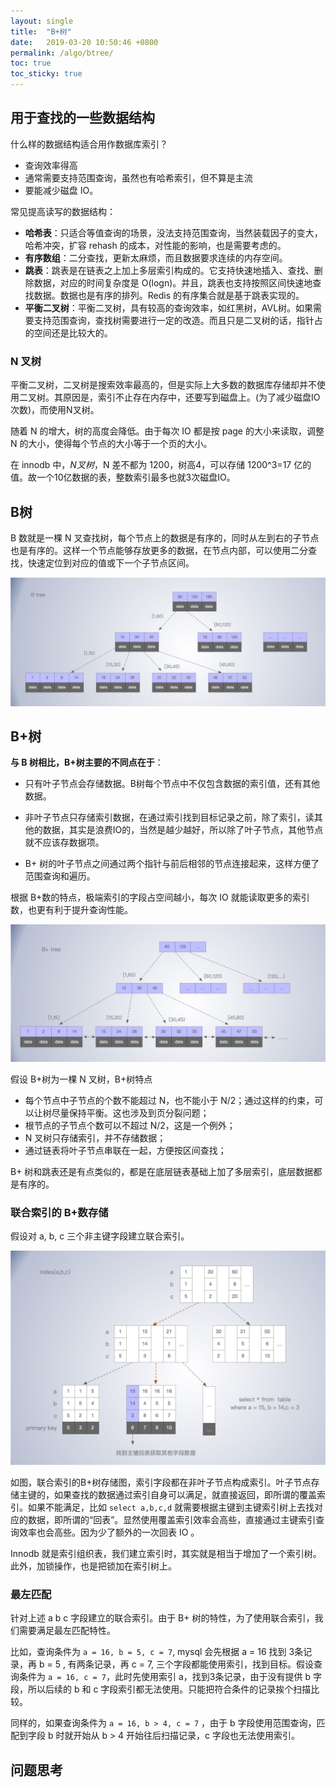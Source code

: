 ```yaml
---
layout: single
title:  "B+树"
date:   2019-03-20 10:50:46 +0800
permalink: /algo/btree/
toc: true
toc_sticky: true
---
```






## 用于查找的一些数据结构

什么样的数据结构适合用作数据库索引？

- 查询效率得高
- 通常需要支持范围查询，虽然也有哈希索引，但不算是主流
- 要能减少磁盘 IO。

常见提高读写的数据结构：

- **哈希表**：只适合等值查询的场景，没法支持范围查询，当然装载因子的变大，哈希冲突，扩容 rehash 的成本，对性能的影响，也是需要考虑的。
- **有序数组**：二分查找，更新太麻烦，而且数据要求连续的内存空间。
- **跳表**：跳表是在链表之上加上多层索引构成的。它支持快速地插入、查找、删除数据，对应的时间复杂度是 O(logn)。并且，跳表也支持按照区间快速地查找数据。数据也是有序的排列。Redis 的有序集合就是基于跳表实现的。
- **平衡二叉树**：平衡二叉树，具有较高的查询效率，如红黑树，AVL树。如果需要支持范围查询，查找树需要进行一定的改造。而且只是二叉树的话，指针占的空间还是比较大的。



### N 叉树

平衡二叉树，二叉树是搜索效率最高的，但是实际上大多数的数据库存储却并不使用二叉树。其原因是，索引不止存在内存中，还要写到磁盘上。(为了减少磁盘IO次数)，而使用N叉树。

随着 N 的增大，树的高度会降低。由于每次 IO 都是按 page 的大小来读取，调整 N 的大小，使得每个节点的大小等于一个页的大小。

在 innodb 中，*N叉树*，N 差不都为 1200，树高4，可以存储 1200^3=17 亿的值。故一个10亿数据的表，整数索引最多也就3次磁盘IO。



## B树

B 数就是一棵 N 叉查找树，每个节点上的数据是有序的，同时从左到右的子节点也是有序的。这样一个节点能够存放更多的数据，在节点内部，可以使用二分查找，快速定位到对应的值或下一个子节点区间。

![02.b-tree](img/02.b-tree.jpg)



## B+树

**与 B 树相比，B+树主要的不同点在于**：

- 只有叶子节点会存储数据。B树每个节点中不仅包含数据的索引值，还有其他数据。

- 非叶子节点只存储索引数据，在通过索引找到目标记录之前，除了索引，读其他的数据，其实是浪费IO的，当然是越少越好，所以除了叶子节点，其他节点就不应该存数据项。
- B+ 树的叶子节点之间通过两个指针与前后相邻的节点连接起来，这样方便了范围查询和遍历。

根据 B+数的特点，极端索引的字段占空间越小，每次 IO 就能读取更多的索引数，也更有利于提升查询性能。

![02.b-plus-tree](img/02.b-plus-tree.jpg)

假设 B+树为一棵 N 叉树，B+树特点

- 每个节点中子节点的个数不能超过 N，也不能小于 N/2；通过这样的约束，可以让树尽量保持平衡。这也涉及到页分裂问题；
- 根节点的子节点个数可以不超过 N/2，这是一个例外；
- N 叉树只存储索引，并不存储数据；
- 通过链表将叶子节点串联在一起，方便按区间查找；

B+ 树和跳表还是有点类似的，都是在底层链表基础上加了多层索引，底层数据都是有序的。

### 联合索引的 B+数存储

假设对 a, b, c 三个非主键字段建立联合索引。

![02.B-plus-tree-union-index](img/02.B-plus-tree-union-index.jpg)

如图，联合索引的B+树存储图，索引字段都在非叶子节点构成索引。叶子节点存储主键的，如果查找的数据通过索引自身可以满足，就直接返回，即所谓的覆盖索引。如果不能满足，比如 `select a,b,c,d` 就需要根据主键到主键索引树上去找对应的数据，即所谓的“回表”。显然使用覆盖索引效率会高些，直接通过主键索引查询效率也会高些。因为少了额外的一次回表 IO 。

Innodb 就是索引组织表，我们建立索引时，其实就是相当于增加了一个索引树。此外，加锁操作，也是把锁加在索引树上。



### 最左匹配

针对上述 a b c 字段建立的联合索引。由于 B+ 树的特性，为了使用联合索引，我们需要满足最左匹配特性。

比如，查询条件为 `a = 16, b = 5, c = 7`, mysql 会先根据  a = 16 找到 3条记录，再  b = 5 , 有两条记录，再 c = 7, 三个字段都能使用索引，找到目标。假设查询条件为 `a = 16, c = 7`，此时先使用索引 a，找到3条记录，由于没有提供 b 字段，所以后续的 b 和 c 字段索引都无法使用。只能把符合条件的记录挨个扫描比较。

同样的，如果查询条件为 `a = 16, b > 4, c = 7` ，由于 b 字段使用范围查询，匹配到字段 b 时就开始从 b > 4 开始往后扫描记录，c 字段也无法使用索引。



## 问题思考



